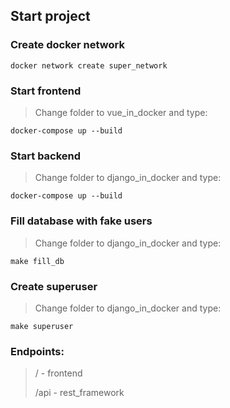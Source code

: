 ## Start project

### Create docker network
```shell
docker network create super_network
```

### Start frontend
> Change folder to vue_in_docker and type:
```shell
docker-compose up --build
```

### Start backend
> Change folder to django_in_docker and type:
```shell
docker-compose up --build
```

### Fill database with fake users
> Change folder to django_in_docker and type:
```shell
make fill_db
```

### Create superuser
> Change folder to django_in_docker and type:
```shell
make superuser
```

### Endpoints:
> / - frontend
> 
> /api - rest_framework
